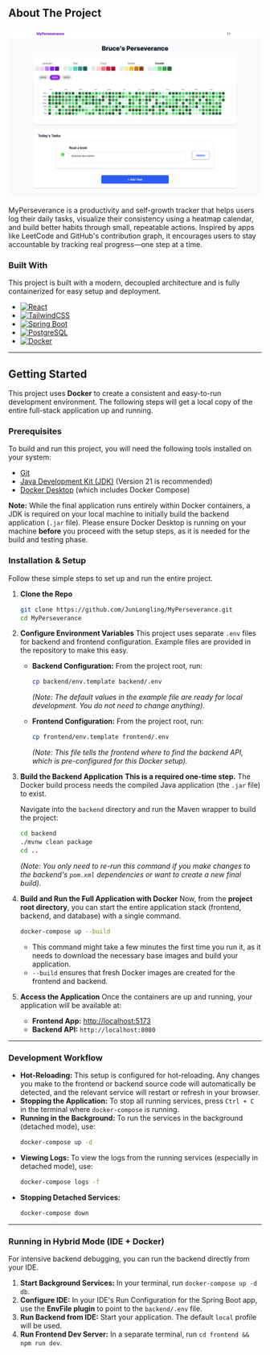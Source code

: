 <!-- ABOUT THE PROJECT -->
## About The Project

![MyPerseverance][product-screenshot]

MyPerseverance is a productivity and self-growth tracker that helps users log their daily tasks, visualize their consistency using a heatmap calendar, and build better habits through small, repeatable actions. Inspired by apps like LeetCode and GitHub's contribution graph, it encourages users to stay accountable by tracking real progress—one step at a time.

### Built With

This project is built with a modern, decoupled architecture and is fully containerized for easy setup and deployment.

*   [![React][React.js]][React-url]
*   [![TailwindCSS][TailwindCSS-badge]][TailwindCSS-url]
*   [![Spring Boot][SpringBoot-badge]][SpringBoot-url]
*   [![PostgreSQL][PostgreSQL-badge]][PostgreSQL-url]
*   [![Docker][Docker-badge]][Docker-url]

---
<!-- GETTING STARTED -->

## Getting Started

This project uses **Docker** to create a consistent and easy-to-run development environment. The following steps will get a local copy of the entire full-stack application up and running.

### Prerequisites

To build and run this project, you will need the following tools installed on your system:

*   [Git](https://git-scm.com/downloads)
*   [Java Development Kit (JDK)](https://adoptium.net/) (Version 21 is recommended)
*   [Docker Desktop](https://www.docker.com/products/docker-desktop/) (which includes Docker Compose)

**Note:** While the final application runs entirely within Docker containers, a JDK is required on your local machine to initially build the backend application (`.jar` file). Please ensure Docker Desktop is running on your machine **before** you proceed with the setup steps, as it is needed for the build and testing phase.

### Installation & Setup

Follow these simple steps to set up and run the entire project.

1.  **Clone the Repo**
    ```sh
    git clone https://github.com/JunLongling/MyPerseverance.git
    cd MyPerseverance
    ```

2.  **Configure Environment Variables**
    This project uses separate `.env` files for backend and frontend configuration. Example files are provided in the repository to make this easy.

    *   **Backend Configuration:** From the project root, run:
        ```sh
        cp backend/env.template backend/.env
        ```
        *(Note: The default values in the example file are ready for local development. You do not need to change anything).*

    *   **Frontend Configuration:** From the project root, run:
        ```sh
        cp frontend/env.template frontend/.env
        ```
        *(Note: This file tells the frontend where to find the backend API, which is pre-configured for this Docker setup).*

3.  **Build the Backend Application**
    **This is a required one-time step.** The Docker build process needs the compiled Java application (the `.jar` file) to exist.

    Navigate into the `backend` directory and run the Maven wrapper to build the project:
    ```sh
    cd backend
    ./mvnw clean package
    cd .. 
    ```
    *(Note: You only need to re-run this command if you make changes to the backend's `pom.xml` dependencies or want to create a new final build).*


4.  **Build and Run the Full Application with Docker**
    Now, from the **project root directory**, you can start the entire application stack (frontend, backend, and database) with a single command.

    ```sh
    docker-compose up --build
    ```
    *   This command might take a few minutes the first time you run it, as it needs to download the necessary base images and build your application.
    *   `--build` ensures that fresh Docker images are created for the frontend and backend.

5.  **Access the Application**
    Once the containers are up and running, your application will be available at:

    *   **Frontend App:** [http://localhost:5173](http://localhost:5173)
    *   **Backend API:** `http://localhost:8080`

---
### Development Workflow

*   **Hot-Reloading:** This setup is configured for hot-reloading. Any changes you make to the frontend or backend source code will automatically be detected, and the relevant service will restart or refresh in your browser.
*   **Stopping the Application:** To stop all running services, press `Ctrl + C` in the terminal where `docker-compose` is running.
*   **Running in the Background:** To run the services in the background (detached mode), use:
    ```sh
    docker-compose up -d
    ```
*   **Viewing Logs:** To view the logs from the running services (especially in detached mode), use:
    ```sh
    docker-compose logs -f
    ```
*   **Stopping Detached Services:**
    ```sh
    docker-compose down
    ```

---
### Running in Hybrid Mode (IDE + Docker)
For intensive backend debugging, you can run the backend directly from your IDE.

1.  **Start Background Services:** In your terminal, run `docker-compose up -d db`.
2.  **Configure IDE:** In your IDE's Run Configuration for the Spring Boot app, use the **EnvFile plugin** to point to the `backend/.env` file.
3.  **Run Backend from IDE:** Start your application. The default `local` profile will be used.
4.  **Run Frontend Dev Server:** In a separate terminal, run `cd frontend && npm run dev`.

<!-- MARKDOWN LINKS & IMAGES -->
[product-screenshot]: images/my.png
[React.js]: https://img.shields.io/badge/React-20232A?style-for-the-badge&logo=react&logoColor=61DAFB
[React-url]: https://reactjs.org/
[TailwindCSS-badge]: https://img.shields.io/badge/TailwindCSS-0ea5e9?style-for-the-badge&logo=tailwindcss&logoColor=white
[TailwindCSS-url]: https://tailwindcss.com/
[SpringBoot-badge]: https://img.shields.io/badge/Spring_Boot-6DB33F?style-for-the-badge&logo=springboot&logoColor=white
[SpringBoot-url]: https://spring.io/projects/spring-boot
[PostgreSQL-badge]: https://img.shields.io/badge/PostgreSQL-316192?style-for-the-badge&logo=postgresql&logoColor=white
[PostgreSQL-url]: https://www.postgresql.org/
[Docker-badge]: https://img.shields.io/badge/Docker-2496ED?style-for-the-badge&logo=docker&logoColor=white
[Docker-url]: https://www.docker.com/
